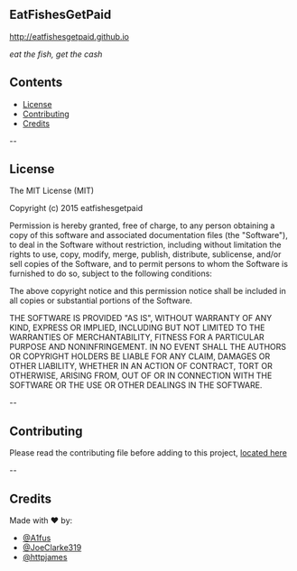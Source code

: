 ## EatFishesGetPaid
http://eatfishesgetpaid.github.io

*eat the fish, get the cash*

## Contents
* [License](https://github.com/eatfishesgetpaid/eatfishesgetpaid.github.io/edit/master/README.md#License)
* [Contributing](https://github.com/eatfishesgetpaid/eatfishesgetpaid.github.io/blob/master/README.md#Contributing)
* [Credits](https://github.com/eatfishesgetpaid/eatfishesgetpaid.github.io/edit/master/README.md#Credits)

--

## License
The MIT License (MIT)

Copyright (c) 2015 eatfishesgetpaid

Permission is hereby granted, free of charge, to any person obtaining a copy
of this software and associated documentation files (the "Software"), to deal
in the Software without restriction, including without limitation the rights
to use, copy, modify, merge, publish, distribute, sublicense, and/or sell
copies of the Software, and to permit persons to whom the Software is
furnished to do so, subject to the following conditions:

The above copyright notice and this permission notice shall be included in all
copies or substantial portions of the Software.

THE SOFTWARE IS PROVIDED "AS IS", WITHOUT WARRANTY OF ANY KIND, EXPRESS OR
IMPLIED, INCLUDING BUT NOT LIMITED TO THE WARRANTIES OF MERCHANTABILITY,
FITNESS FOR A PARTICULAR PURPOSE AND NONINFRINGEMENT. IN NO EVENT SHALL THE
AUTHORS OR COPYRIGHT HOLDERS BE LIABLE FOR ANY CLAIM, DAMAGES OR OTHER
LIABILITY, WHETHER IN AN ACTION OF CONTRACT, TORT OR OTHERWISE, ARISING FROM,
OUT OF OR IN CONNECTION WITH THE SOFTWARE OR THE USE OR OTHER DEALINGS IN THE
SOFTWARE.

--

## Contributing
Please read the contributing file before adding to this project, [located here](https://github.com/eatfishesgetpaid/eatfishesgetpaid.github.io/blob/master/CONTRIBUTING.md)

--

## Credits
Made with :heart: by:

- [@A1fus](http://twitter.com/a1fus)
- [@JoeClarke319](http://twitter.com/joeclarke319)
- [@httpjames](http://twitter.com/httpjames)
